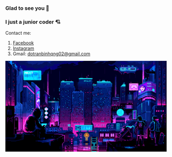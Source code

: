 ### Glad to see you :smiling_face_with_three_hearts:
### I just a junior coder :cupid:

Contact me:
1. [Facebook](https://www.facebook.com/bin.do.jjw/)
2. [Instagram](https://www.instagram.com/bin_do.02/)
3. Gmail: dotranbinhqng02@gmail.com

![image](https://github.com/dtrbinh/dtrbinh/blob/main/img/9bc27292880429.5e569ff84e4d0.gif)
